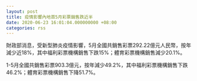 ```yaml
---
layout: post
title: 疫情影響內地首5月彩票銷售跌近半
date: 2020-06-23 16:01:04.000000000 +08:00
categories: rss
---
```


財政部消息，受新型肺炎疫情影響，5月全國共銷售彩票292.22億元人民幣，按年減少近18%，其中福利彩票機構銷售下跌15%；體育彩票機構銷售減少20.1%。

1-5月全國共銷售彩票903.3億元，按年減少49.2%，其中福利彩票機構銷售下跌46.2%；體育彩票機構銷售下降51.7%。
